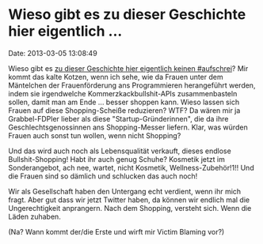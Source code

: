 Wieso gibt es zu dieser Geschichte hier eigentlich \...
=======================================================

Date: 2013-03-05 13:08:49

Wieso gibt es [zu dieser Geschichte hier eigentlich keinen
\#aufschrei](http://www.heise.de/-1815829)? Mir kommt das kalte Kotzen,
wenn ich sehe, wie da Frauen unter dem Mäntelchen der Frauenförderung
ans Programmieren herangeführt werden, indem sie irgendwelche
Kommerzkackbullshit-APIs zusammenbasteln sollen, damit man am Ende \...
besser shoppen kann. Wieso lassen sich Frauen auf diese Shopping-Scheiße
reduzieren? WTF? Da wären mir ja Grabbel-FDPler lieber als diese
\"Startup-Gründerinnen\", die da ihre Geschlechtsgenossinnen ans
Shopping-Messer liefern. Klar, was würden Frauen auch sonst tun wollen,
wenn nicht Shopping?

Und das wird auch noch als Lebensqualität verkauft, dieses endlose
Bullshit-Shopping! Habt ihr auch genug Schuhe? Kosmetik jetzt im
Sonderangebot, ach nee, wartet, nicht Kosmetik, Wellness-Zubehör!1!! Und
die Frauen sind so dämlich und schlucken das auch noch!

Wir als Gesellschaft haben den Untergang echt verdient, wenn ihr mich
fragt. Aber gut dass wir jetzt Twitter haben, da können wir endlich mal
die Ungerechtigkeit anprangern. Nach dem Shopping, versteht sich. Wenn
die Läden zuhaben.

(Na? Wann kommt der/die Erste und wirft mir Victim Blaming vor?)
